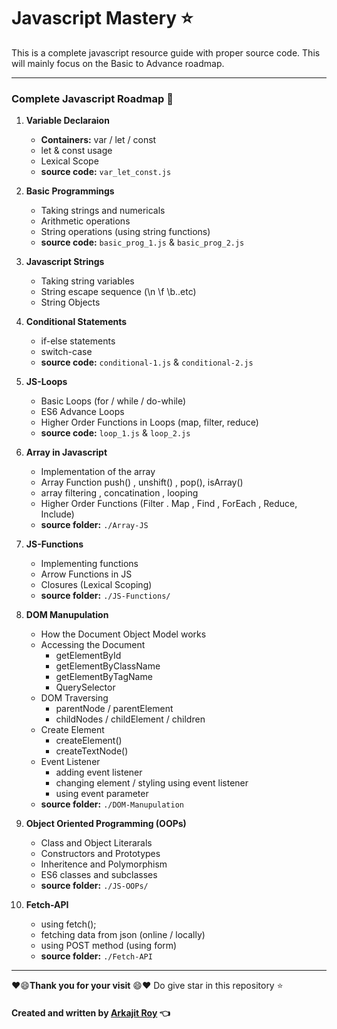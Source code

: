 # Javascript Mastery :star:

This is a complete javascript resource guide with proper source code. This will mainly focus on the Basic to Advance roadmap.

***

### Complete Javascript Roadmap :dart:

1. **Variable Declaraion**
    - **Containers:** var / let / const
    - let & const usage
    - Lexical Scope
    - **source code:** ```var_let_const.js```

2. **Basic Programmings**
    - Taking strings and numericals
    - Arithmetic operations
    - String operations (using string functions)
    - **source code:** ```basic_prog_1.js``` &  ```basic_prog_2.js```


3. **Javascript Strings**
    - Taking string variables
    - String escape sequence (\n \f \b..etc)
    - String Objects

4. **Conditional Statements**
    - if-else statements
    - switch-case
    - **source code:** ```conditional-1.js``` &  ```conditional-2.js```

5. **JS-Loops**
    - Basic Loops (for / while / do-while)
    - ES6 Advance Loops
    - Higher Order Functions in Loops
    (map, filter, reduce)
    - **source code:** ```loop_1.js``` &  ```loop_2.js```

6. **Array in Javascript**
    - Implementation of the array
    - Array Function 
    push() , unshift() , pop(), isArray()
    - array filtering , concatination , looping
    - Higher Order Functions
    (Filter . Map , Find , ForEach , Reduce, Include)
    - **source folder:** ```./Array-JS```

7. **JS-Functions**
    - Implementing functions
    - Arrow Functions in JS
    - Closures (Lexical Scoping)
    - **source folder:** ```./JS-Functions/```

8. **DOM Manupulation**
    - How the Document Object Model works
    - Accessing the Document
        - getElementById
        - getElementByClassName
        - getElementByTagName
        - QuerySelector
    - DOM Traversing
        - parentNode / parentElement 
        - childNodes / childElement / children
    - Create Element 
        - createElement()
        - createTextNode()
    - Event Listener
        - adding event listener
        - changing element / styling using event listener
        -  using event parameter
    - **source folder:** ```./DOM-Manupulation```

9. **Object Oriented Programming (OOPs)**
    - Class and Object Literarals
    - Constructors and Prototypes
    - Inheritence and Polymorphism
    - ES6 classes and subclasses
    - **source folder:** ```./JS-OOPs/```

10. **Fetch-API**
    - using fetch();
    - fetching data from json (online / locally)
    - using POST method (using form)
    - **source folder:** ```./Fetch-API```

***
:heart::smile:**Thank you for your visit** :smile::heart:
Do give star in this repository :star:

#### Created and written by [Arkajit Roy](https://github.com/arkajitroy) :point_left:

